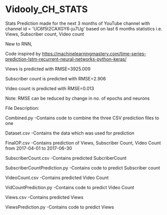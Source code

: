 # Vidooly_CH_STATS
Stats Prediction made for the next 3 months of YouTube channel with channel id = 'UC6f5t2CAXGY6-ju7Ug' based on last 6 months statistics i.e. Views, Subscriber count, Video count

New to RNN,

Code inspired by https://machinelearningmastery.com/time-series-prediction-lstm-recurrent-neural-networks-python-keras/


Views is predicted with RMSE=3925.009

Subscriber count is predicted with RMSE=2.906

Video count is predicted with RMSE=0.013

Note: RMSE can be reduced by change in no. of epochs and neurons

File Description:
  
 Combined.py -Contains code to combine the three CSV prediction files to one

 Dataset.csv -Contains the data which was used for prediction
 
 FinalOP.csv -Contains prediction of Views, Subscriber Count, Video Count from 2017-04-01 to 2017-06-30
 
 SubscriberCount.csv -Contains predicted SubcriberCount 		
 
 SubscriberCountPrediction.py -Contains code to predict Subscriber count
 
 VideoCount.csv  -Contains predicted Video Count
 
 VidCountPrediction.py 	-Contains code to predict Video Count
 
 Views.csv -Contains predicted Views
 
 ViewsPrediction.py -Contains code to predict Views 

